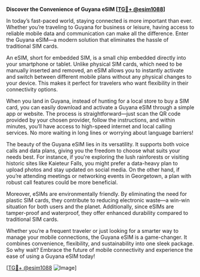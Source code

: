 **Discover the Convenience of Guyana eSIM [[TG💪+ @esim1088](https://t.me/s/esim1088)]**

In today’s fast-paced world, staying connected is more important than ever. Whether you’re traveling to Guyana for business or leisure, having access to reliable mobile data and communication can make all the difference. Enter the Guyana eSIM—a modern solution that eliminates the hassle of traditional SIM cards. 

An eSIM, short for embedded SIM, is a small chip embedded directly into your smartphone or tablet. Unlike physical SIM cards, which need to be manually inserted and removed, an eSIM allows you to instantly activate and switch between different mobile plans without any physical changes to your device. This makes it perfect for travelers who want flexibility in their connectivity options.

When you land in Guyana, instead of hunting for a local store to buy a SIM card, you can easily download and activate a Guyana eSIM through a simple app or website. The process is straightforward—just scan the QR code provided by your chosen provider, follow the instructions, and within minutes, you’ll have access to high-speed internet and local calling services. No more waiting in long lines or worrying about language barriers!

The beauty of the Guyana eSIM lies in its versatility. It supports both voice calls and data plans, giving you the freedom to choose what suits your needs best. For instance, if you're exploring the lush rainforests or visiting historic sites like Kaieteur Falls, you might prefer a data-heavy plan to upload photos and stay updated on social media. On the other hand, if you’re attending meetings or networking events in Georgetown, a plan with robust call features could be more beneficial.

Moreover, eSIMs are environmentally friendly. By eliminating the need for plastic SIM cards, they contribute to reducing electronic waste—a win-win situation for both users and the planet. Additionally, since eSIMs are tamper-proof and waterproof, they offer enhanced durability compared to traditional SIM cards.

Whether you’re a frequent traveler or just looking for a smarter way to manage your mobile connections, the Guyana eSIM is a game-changer. It combines convenience, flexibility, and sustainability into one sleek package. So why wait? Embrace the future of mobile connectivity and experience the ease of using a Guyana eSIM today!

[[TG💪+ @esim1088](https://t.me/s/esim1088) ![Image](https://i.postimg.cc/Y0z9fWf4/image.png)]